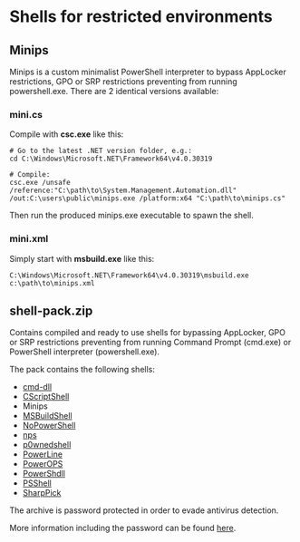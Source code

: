 # Shells for restricted environments

## Minips

 Minips is a custom minimalist PowerShell interpreter to bypass AppLocker restrictions, GPO or SRP restrictions preventing from running powershell.exe. There are 2 identical versions available:
 
### mini.cs

Compile with **csc.exe** like this:
```
# Go to the latest .NET version folder, e.g.:
cd C:\Windows\Microsoft.NET\Framework64\v4.0.30319

# Compile:
csc.exe /unsafe /reference:"C:\path\to\System.Management.Automation.dll" /out:C:\users\public\minips.exe /platform:x64 "C:\path\to\minips.cs"
```
Then run the produced minips.exe executable to spawn the shell.

### mini.xml

Simply start with **msbuild.exe** like this:
```
C:\Windows\Microsoft.NET\Framework64\v4.0.30319\msbuild.exe c:\path\to\minips.xml
```

## shell-pack.zip

Contains compiled and ready to use shells for bypassing AppLocker, GPO or SRP restrictions preventing from running Command Prompt (cmd.exe) or PowerShell interpreter (powershell.exe).

The pack contains the following shells:
* [cmd-dll](https://blog.didierstevens.com/2010/02/04/cmd-dll/)
* [CScriptShell](https://github.com/carnal0wnage/CScriptShell)
* Minips
* [MSBuildShell](https://github.com/Cn33liz/MSBuildShell)
* [NoPowerShell](https://github.com/bitsadmin/nopowershell)
* [nps](https://github.com/Ben0xA/nps)
* [p0wnedshell](https://github.com/Cn33liz/p0wnedShell)
* [PowerLine](https://github.com/fullmetalcache/PowerLine)
* [PowerOPS](https://github.com/fdiskyou/PowerOPS)
* [PowerShdll](https://github.com/p3nt4/PowerShdll)
* [PSShell](https://github.com/fdiskyou/PSShell)
* [SharpPick](https://github.com/TheKevinWang/SharpPick)

The archive is password protected in order to evade antivirus detection.

More information including the password can be found [here](https://www.infosecmatter.com/19-ways-to-bypass-software-restrictions-and-spawn-a-shell/).
